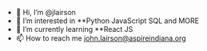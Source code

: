 - 👋 Hi, I’m @jlairson
- 👀 I’m interested in **Python JavaScript SQL and MORE 
- 🌱 I’m currently learning **React JS
- 📫 How to reach me [john.lairson@aspireindiana.org](mailto:john.lairson@aspireindiana.org)

<!---
jlairson/jlairson is a ✨ special ✨ repository because its `README.md` (this file) appears on your GitHub profile.
You can click the Preview link to take a look at your changes.
--->
